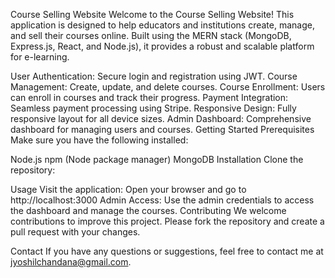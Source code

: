 Course Selling Website
Welcome to the Course Selling Website! This application is designed to help educators and institutions create, manage, and sell their courses online. Built using the MERN stack (MongoDB, Express.js, React, and Node.js), it provides a robust and scalable platform for e-learning.


User Authentication: Secure login and registration using JWT.
Course Management: Create, update, and delete courses.
Course Enrollment: Users can enroll in courses and track their progress.
Payment Integration: Seamless payment processing using Stripe.
Responsive Design: Fully responsive layout for all device sizes.
Admin Dashboard: Comprehensive dashboard for managing users and courses.
Getting Started
Prerequisites
Make sure you have the following installed:

Node.js
npm (Node package manager)
MongoDB
Installation
Clone the repository:


Usage
Visit the application: Open your browser and go to http://localhost:3000
Admin Access: Use the admin credentials to access the dashboard and manage the courses.
Contributing
We welcome contributions to improve this project. Please fork the repository and create a pull request with your changes.


Contact
If you have any questions or suggestions, feel free to contact me at jyoshilchandana@gmail.com.
